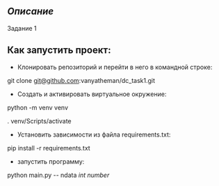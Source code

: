 ## _Описание_

Задание 1


## Как запустить проект:

- Клонировать репозиторий и перейти в него в командной строке:

git clone git@github.com:vanyatheman/dc_task1.git

- Cоздать и активировать виртуальное окружение:

python -m venv venv

. venv/Scripts/activate

- Установить зависимости из файла requirements.txt:

pip install -r requirements.txt

- запустить программу:

python main.py -- ndata *int number*
